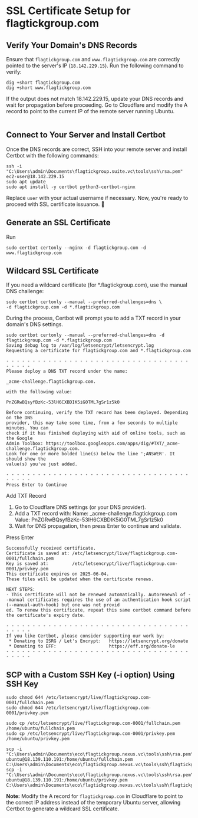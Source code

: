 # SSL Certificate Setup for flagtickgroup.com

## Verify Your Domain's DNS Records
Ensure that `flagtickgroup.com` and `www.flagtickgroup.com` are correctly pointed to the server's IP (`18.142.229.15`). Run the following command to verify:

```shell
dig +short flagtickgroup.com
dig +short www.flagtickgroup.com
```
If the output does not match 18.142.229.15, update your DNS records and wait for propagation before proceeding. Go to Cloudflare and modify 
the A record to point to the current IP of the remote server running Ubuntu.
```shell

```

## Connect to Your Server and Install Certbot
Once the DNS records are correct, SSH into your remote server and install Certbot with the following commands:

```shell
ssh -i "C:\Users\admin\Documents\flagtickgroup.suite.vc\tools\ssh\rsa.pem" ec2-user@18.142.229.15
sudo apt update
sudo apt install -y certbot python3-certbot-nginx
```
Replace `user` with your actual username if necessary. Now, you're ready to proceed with SSL certificate issuance. 🚀

## Generate an SSL Certificate
Run
```shell
sudo certbot certonly --nginx -d flagtickgroup.com -d www.flagtickgroup.com
```

## Wildcard SSL Certificate
If you need a wildcard certificate (for *.flagtickgroup.com), use the manual DNS challenge:
```shell
sudo certbot certonly --manual --preferred-challenges=dns \
-d flagtickgroup.com -d *.flagtickgroup.com
```

During the process, Certbot will prompt you to add a TXT record in your domain's DNS settings.

```shell
sudo certbot certonly --manual --preferred-challenges=dns -d flagtickgroup.com -d *.flagtickgroup.com
Saving debug log to /var/log/letsencrypt/letsencrypt.log
Requesting a certificate for flagtickgroup.com and *.flagtickgroup.com

- - - - - - - - - - - - - - - - - - - - - - - - - - - - - - - - - - - - - - - -
Please deploy a DNS TXT record under the name:

_acme-challenge.flagtickgroup.com.

with the following value:

PnZGRwBQsyfBzKc-53lH6CXBDIK5iG0TML7gSr1z5k0

Before continuing, verify the TXT record has been deployed. Depending on the DNS
provider, this may take some time, from a few seconds to multiple minutes. You can
check if it has finished deploying with aid of online tools, such as the Google
Admin Toolbox: https://toolbox.googleapps.com/apps/dig/#TXT/_acme-challenge.flagtickgroup.com.
Look for one or more bolded line(s) below the line ';ANSWER'. It should show the
value(s) you've just added.

- - - - - - - - - - - - - - - - - - - - - - - - - - - - - - - - - - - - - - - -
Press Enter to Continue
```
Add TXT Record
   1. Go to Cloudflare DNS settings (or your DNS provider).
   2. Add a TXT record with:
      Name: _acme-challenge.flagtickgroup.com
      Value: PnZGRwBQsyfBzKc-53lH6CXBDIK5iG0TML7gSr1z5k0
   3. Wait for DNS propagation, then press Enter to continue and validate.

Press Enter
```shell
Successfully received certificate.
Certificate is saved at: /etc/letsencrypt/live/flagtickgroup.com-0001/fullchain.pem
Key is saved at:         /etc/letsencrypt/live/flagtickgroup.com-0001/privkey.pem
This certificate expires on 2025-06-04.
These files will be updated when the certificate renews.

NEXT STEPS:
- This certificate will not be renewed automatically. Autorenewal of --manual certificates requires the use of an authentication hook script (--manual-auth-hook) but one was not provid
ed. To renew this certificate, repeat this same certbot command before the certificate's expiry date.

- - - - - - - - - - - - - - - - - - - - - - - - - - - - - - - - - - - - - - - -
If you like Certbot, please consider supporting our work by:
 * Donating to ISRG / Let's Encrypt:   https://letsencrypt.org/donate
 * Donating to EFF:                    https://eff.org/donate-le
- - - - - - - - - - - - - - - - - - - - - - - - - - - - - - - - - - - - - - - -
```

## SCP with a Custom SSH Key (-i option) Using SSH Key
```shell
sudo chmod 644 /etc/letsencrypt/live/flagtickgroup.com-0001/fullchain.pem
sudo chmod 644 /etc/letsencrypt/live/flagtickgroup.com-0001/privkey.pem

sudo cp /etc/letsencrypt/live/flagtickgroup.com-0001/fullchain.pem /home/ubuntu/fullchain.pem
sudo cp /etc/letsencrypt/live/flagtickgroup.com-0001/privkey.pem /home/ubuntu/privkey.pem

scp -i "C:\Users\admin\Documents\eco\flagtickgroup.nexus.vc\tools\ssh\rsa.pem" ubuntu@18.139.110.191:/home/ubuntu/fullchain.pem C:\Users\admin\Documents\eco\flagtickgroup.nexus.vc\tools\ssh\flagtickgroup.com.crt
scp -i "C:\Users\admin\Documents\eco\flagtickgroup.nexus.vc\tools\ssh\rsa.pem" ubuntu@18.139.110.191:/home/ubuntu/privkey.pem C:\Users\admin\Documents\eco\flagtickgroup.nexus.vc\tools\ssh\flagtickgroup.com.key
```

**Note:** Modify the A record for `flagtickgroup.com` in Cloudflare to point to the correct IP address instead of the temporary Ubuntu server, allowing Certbot to generate a wildcard SSL certificate.
